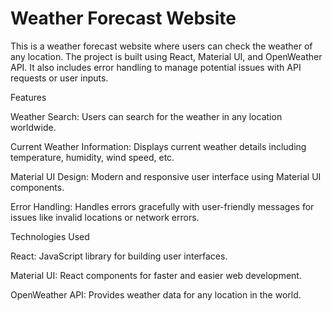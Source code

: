 # Weather Forecast Website
This is a weather forecast website where users can check the weather of any location. The project is built using React, Material UI, and OpenWeather API. It also includes error handling to manage potential issues with API requests or user inputs.

Features

Weather Search: Users can search for the weather in any location worldwide.

Current Weather Information: Displays current weather details including temperature, humidity, wind speed, etc.

Material UI Design: Modern and responsive user interface using Material UI components.

Error Handling: Handles errors gracefully with user-friendly messages for issues like invalid locations or network errors.

Technologies Used

React: JavaScript library for building user interfaces.

Material UI: React components for faster and easier web development.

OpenWeather API: Provides weather data for any location in the world.
